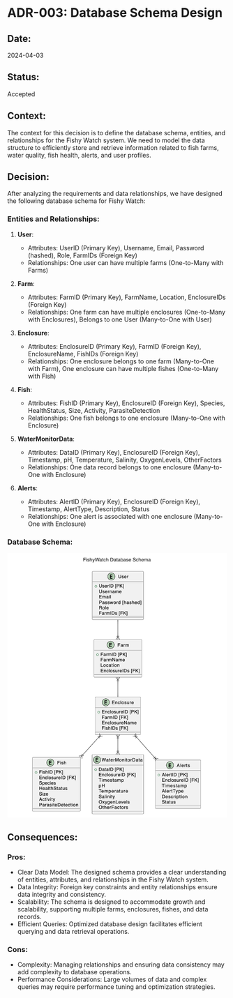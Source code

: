 # ADR-003: Database Schema Design

## Date:
2024-04-03

## Status:
Accepted

## Context:
The context for this decision is to define the database schema, entities, and relationships for the Fishy Watch system. We need to model the data structure to efficiently store and retrieve information related to fish farms, water quality, fish health, alerts, and user profiles.

## Decision:
After analyzing the requirements and data relationships, we have designed the following database schema for Fishy Watch:

### Entities and Relationships:
1. **User**:
   - Attributes: UserID (Primary Key), Username, Email, Password (hashed), Role, FarmIDs (Foreign Key)
   - Relationships: One user can have multiple farms (One-to-Many with Farms)

2. **Farm**:
   - Attributes: FarmID (Primary Key), FarmName, Location, EnclosureIDs (Foreign Key)
   - Relationships: One farm can have multiple enclosures (One-to-Many with Enclosures), Belongs to one User (Many-to-One with User)

3. **Enclosure**:
   - Attributes: EnclosureID (Primary Key), FarmID (Foreign Key), EnclosureName, FishIDs (Foreign Key)
   - Relationships: One enclosure belongs to one farm (Many-to-One with Farm), One enclosure can have multiple fishes (One-to-Many with Fish)

4. **Fish**:
   - Attributes: FishID (Primary Key), EnclosureID (Foreign Key), Species, HealthStatus, Size, Activity, ParasiteDetection
   - Relationships: One fish belongs to one enclosure (Many-to-One with Enclosure)

5. **WaterMonitorData**:
   - Attributes: DataID (Primary Key), EnclosureID (Foreign Key), Timestamp, pH, Temperature, Salinity, OxygenLevels, OtherFactors
   - Relationships: One data record belongs to one enclosure (Many-to-One with Enclosure)

6. **Alerts**:
   - Attributes: AlertID (Primary Key), EnclosureID (Foreign Key), Timestamp, AlertType, Description, Status
   - Relationships: One alert is associated with one enclosure (Many-to-One with Enclosure)

### Database Schema:

![Database Schema](../Assets/database-schema.png)

## Consequences:
### Pros:
- Clear Data Model: The designed schema provides a clear understanding of entities, attributes, and relationships in the Fishy Watch system.
- Data Integrity: Foreign key constraints and entity relationships ensure data integrity and consistency.
- Scalability: The schema is designed to accommodate growth and scalability, supporting multiple farms, enclosures, fishes, and data records.
- Efficient Queries: Optimized database design facilitates efficient querying and data retrieval operations.

### Cons:
- Complexity: Managing relationships and ensuring data consistency may add complexity to database operations.
- Performance Considerations: Large volumes of data and complex queries may require performance tuning and optimization strategies.
